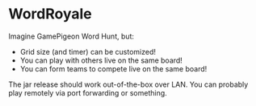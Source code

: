 # WordRoyale

Imagine GamePigeon Word Hunt, but:
* Grid size (and timer) can be customized!
* You can play with others live on the same board!
* You can form teams to compete live on the same board!

The jar release should work out-of-the-box over LAN. You can probably play remotely via port forwarding or something.

